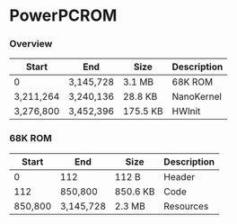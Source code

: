 # PowerPCROM

### Overview

Start | End | Size | Description
--- | --- | --- | ---
0 | 3,145,728 | 3.1 MB | 68K ROM
3,211,264 | 3,240,136 | 28.8 KB | NanoKernel
3,276,800 | 3,452,396 | 175.5 KB | HWInit


### 68K ROM

Start | End | Size | Description
--- | --- | --- | ---
0 | 112 | 112 B | Header
112 | 850,800 | 850.6 KB | Code
850,800 | 3,145,728 | 2.3 MB | Resources
